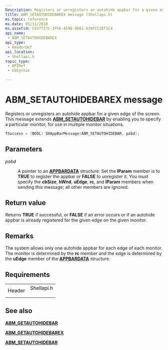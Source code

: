 ```yaml
---
Description: Registers or unregisters an autohide appbar for a given edge of the screen. This message extends ABM\_SETAUTOHIDEBAR by enabling you to specify a particular monitor, for use in multiple monitor situations.
title: ABM_SETAUTOHIDEBAREX message (Shellapi.h)
ms.topic: reference
ms.date: 05/31/2018
ms.assetid: C437727C-3FF6-4598-9D81-A39FCC2EF1C4
api_name: 
 - ABM_SETAUTOHIDEBAREX
api_type: 
 - HeaderDef
api_location: 
 - Shellapi.h
topic_type: 
 - APIRef
 - kbSyntax

---
```


# ABM\_SETAUTOHIDEBAREX message

Registers or unregisters an autohide appbar for a given edge of the screen. This message extends [**ABM\_SETAUTOHIDEBAR**](abm-setautohidebar.md) by enabling you to specify a particular monitor, for use in multiple monitor situations.


```C++
fSuccess = (BOOL) SHAppBarMessage(ABM_SETAUTOHIDEBAR, pabd); 
```



## Parameters

<dl> <dt>

*pabd* 
</dt> <dd>

A pointer to an [**APPBARDATA**](/windows/desktop/api/Shellapi/ns-shellapi-appbardata) structure. Set the **lParam** member is to **TRUE** to register the appbar or **FALSE** to unregister it. You must specify the **cbSize**, **hWnd**, **uEdge**, **rc**, and **lParam** members when sending this message; all other members are ignored.

</dd> </dl>

## Return value

Returns **TRUE** if successful, or **FALSE** if an error occurs or if an autohide appbar is already registered for the given edge on the given monitor.

## Remarks

The system allows only one autohide appbar for each edge of each monitor. The monitor is determined by the **rc** member and the edge is determined by the **uEdge** member of the [**APPBARDATA**](/windows/desktop/api/Shellapi/ns-shellapi-appbardata) structure.

## Requirements



|                   |                                                                                       |
|-------------------|---------------------------------------------------------------------------------------|
| Header<br/> | <dl> <dt>Shellapi.h</dt> </dl> |



## See also

<dl> <dt>

[**ABM\_GETAUTOHIDEBAR**](abm-getautohidebar.md)
</dt> <dt>

[**ABM\_GETAUTOHIDEBAREX**](abm-getautohidebarex.md)
</dt> <dt>

[**ABM\_SETAUTOHIDEBAR**](abm-setautohidebar.md)
</dt> </dl>

 

 




